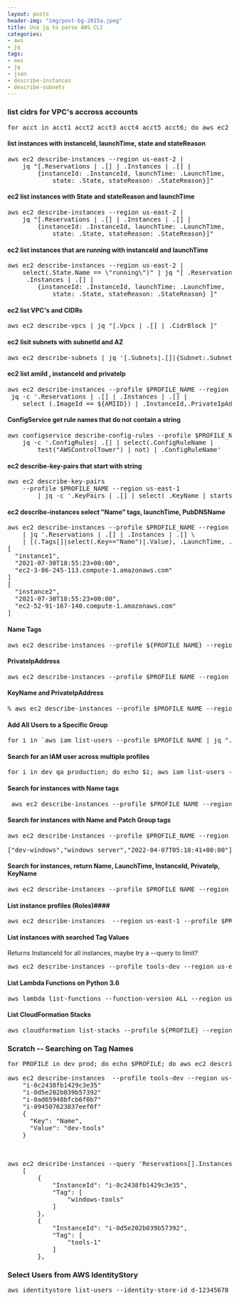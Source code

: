 ```yaml
---
layout: posts
header-img: "img/post-bg-2015a.jpeg"
title: Use jq to parse AWS CLI
categories:
- aws
- jq
tags:
- aws
- jq
- json
- describe-instances
- describe-subnets
---
```

### list cidrs for VPC's accross accounts
<pre>
for acct in acct1 acct2 acct3 acct4 acct5 acct6; do aws ec2 describe-vpcs --profile ${acct} --region us-east-1 | jq '.Vpcs[] | if .Tags then [.OwnerId, (.Tags[]|select(.Key | startswith("Name")).Value), .CidrBlock] else [.OwnerId, "Default", .CidrBlock]  end'; done
</pre>


#### list instances with instanceId, launchTime, state and stateReason
<pre>aws ec2 describe-instances --region us-east-2 |
    jq "[.Reservations | .[] | .Instances | .[] |
        {instanceId: .InstanceId, launchTime: .LaunchTime,
            state: .State, stateReason: .StateReason}]"</pre>

#### ec2 list instances with State and stateReason and launchTime
<pre>aws ec2 describe-instances --region us-east-2 | 
    jq "[.Reservations | .[] | .Instances | .[] |
        {instanceId: .InstanceId, launchTime: .LaunchTime, 
            state: .State, stateReason: .StateReason}]"</pre>

#### ec2 list instances that are running with instanceId and launchTime
<pre>aws ec2 describe-instances --region us-east-2 | 
    select(.State.Name == \"running\")" | jq "[ .Reservations | .[] |
     .Instances | .[] |
        {instanceId: .InstanceId, launchTime: .LaunchTime, 
            state: .State, stateReason: .StateReason} ]"</pre>

#### ec2 list VPC's and CIDRs
<pre>aws ec2 describe-vpcs | jq "[.Vpcs | .[] | .CidrBlock ]"</pre>

#### ec2 lisit subnets with subnetId and AZ 
<pre>aws ec2 describe-subnets | jq '[.Subnets|.[]|{Subnet:.SubnetId,AZ:.AvailabilityZone}]'</pre>

#### ec2 list amiId , instanceId and privateIp
<pre>aws ec2 describe-instances --profile $PROFILE_NAME --region us-east-1 |
 jq -c '.Reservations | .[] | .Instances | .[] | 
    select (.ImageId == ${AMIID}) | .InstanceId,.PrivateIpAddress'</pre>

#### ConfigService get rule names that do not contain a string
<pre>aws configservice describe-config-rules --profile $PROFILE_NAME --region us-east-1 | 
    jq -c '.ConfigRules| .[] | select(.ConfigRuleName | 
        test("AWSControlTower") | not) | .ConfigRuleName'</pre>

#### ec2 describe-key-pairs that start with string
<pre>aws ec2 describe-key-pairs 
    --profile $PROFILE_NAME --region us-east-1 
        | jq -c '.KeyPairs | .[] | select( .KeyName | startswith("test-string"))'</pre>

#### ec2 describe-instances select "Name" tags, launchTime, PubDNSName
<pre>aws ec2 describe-instances --profile $PROFILE_NAME --region us-east-1 \
    | jq '.Reservations | .[] | .Instances | .[] \
    | [(.Tags[]|select(.Key=="Name")|.Value), .LaunchTime, .PublicDnsName ]' 
[
  "instance1",
  "2021-07-30T18:55:23+00:00",
  "ec2-3-86-245-113.compute-1.amazonaws.com"
]
[
  "instance2",
  "2021-07-30T18:55:23+00:00",
  "ec2-52-91-167-140.compute-1.amazonaws.com"
]
</pre>

#### Name Tags
<pre>
aws ec2 describe-instances --profile ${PROFILE_NAME} --region us-east-1 | jq '.Reservations | .[] | .Instances | .[] | [(.Tags[]|select(.Key=="Name")|.Value)]'
</pre>

#### PrivateIpAddress
<pre>
aws ec2 describe-instances --profile $PROFILE_NAME --region us-east-1 | jq '.Reservations | .[] | .Instances | .[] | [(.Tags[]|select(.Key=="Name")|.Value), .LaunchTime, .PrivateIpAddress ]'
</pre>

#### KeyName and PrivateIpAddress
<pre>
% aws ec2 describe-instances --profile $PROFILE_NAME --region us-east-1 | jq '.Reservations | .[] | .Instances | .[] | [(.Tags[]|select(.Key=="Name")|.Value), .KeyName, .PrivateIpAddress ]'
</pre>

#### Add All Users to a Specific Group
<pre>
for i in `aws iam list-users --profile $PROFILE_NAME | jq ".[] | .[] | .UserName" | sed 's/"//g'`; do aws iam add-user-to-group --user-name ${i} --group-name ReadOnly --profile $PROFILE_NAME; done 
</pre>

#### Search for an IAM user across multiple profiles
<pre>for i in dev qa production; do echo $i; aws iam list-users --profile $i  | jq '.[] | .[] | select(.UserName | startswith("jdoe"))'; done</pre>

#### Search for instances with Name tags
<pre> aws ec2 describe-instances --profile $PROFILE_NAME --region us-east-1  | jq -c '.Reservations | .[] | .Instances  |.[] | [(.Tags[]|select(.Key=="Name")|.Value), .LaunchTime, .PublicDnsName ]'</pre>

#### Search for instances with Name and Patch Group tags
<pre>
aws ec2 describe-instances --profile $PROFILE_NAME --region us-east-1  | jq -c '.Reservations | .[] | .Instances  |.[] | [(.Tags[]|select(.Key=="Patch Group")|.Value), (.Tags[]|select(.Key=="Name")|.Value), .LaunchTime ]'                

["dev-windows","windows_server","2022-04-07T05:10:41+00:00"]
</pre>

#### Search for instances, return Name, LaunchTime, InstanceId, PrivateIp, KeyName
<pre>
aws ec2 describe-instances --profile $PROFILE_NAME --region us-east-1 | jq '.Reservations | .[] | .Instances | .[]  | [(.Tags[]|select(.Key=="Name")|.Value), .LaunchTime, .InstanceId, .PrivateIpAddress, .KeyName ]'
</pre>

#### List instance profiles (Roles)####
<pre>
aws ec2 describe-instances  --region us-east-1 --profile $PROFILE_NAME  | jq '.Reservations | .[] | .Instances | .[] | (.Tags[]|select(.Key=="Name")|.Value), .IamInstanceProfile'
</pre>

#### List instances with searched Tag Values
Returns InstanceId for all instances, maybe try a --query to limit?
<pre>
aws ec2 describe-instances --profile tools-dev --region us-east-1 | jq '.Reservations | .[] | .Instances | .[] | (.Tags[]|select(.Value | startswith("tools"))), .InstanceId'
</pre>

#### List Lambda Functions on Python 3.6
<pre>
aws lambda list-functions --function-version ALL --region us-east-1 --output text --query "Functions[?Runtime=='python3.6'].FunctionArn" --profile tools-root
</pre>

#### List CloudFormation Stacks
<pre>
aws cloudformation list-stacks --profile ${PROFILE} --region us-west-2  | jq -c '.StackSummaries | .[] | (select(.StackStatus | contains("COMPLETE")))' | grep ${STRING_TO_GREP_FOR}
</pre>

### Scratch -- Searching on Tag Names
<pre>
for PROFILE in dev prod; do echo $PROFILE; do aws ec2 describe-instances --profile $PROFILE --region us-east-1  | jq -c '.Reservations | .[] | .Instances  |.[] | [(.Tags[]|select(.Value | contains("tools"))), .State ]'; done 

aws ec2 describe-instances  --profile tools-dev --region us-east-1 | jq '.Reservations[].Instances[] | (.Tags[]|select(.Value | contains("bastion"))), .InstanceId'
	"i-0c2438fb1429c3e35"
	"i-0d5e202b039b57392"
	"i-0ad65948bfcb6f0b7"
	"i-094507623837eef6f"
	{
	  "Key": "Name",
	  "Value": "dev-tools"
	}



aws ec2 describe-instances --query 'Reservations[].Instances[].{InstanceId:InstanceId, Tag:Tags[?Key==`Name`].Value}'  --profile ${PROFILE} --region us-east-1
	[
	    {
	        "InstanceId": "i-0c2438fb1429c3e35",
	        "Tag": [
	            "windows-tools"
	        ]
	    },
	    {
	        "InstanceId": "i-0d5e202b039b57392",
	        "Tag": [
	            "tools-1"
	        ]
	    },
</pre>

### Select Users from AWS IdentityStory
<pre>
aws identitystore list-users --identity-store-id d-12345678 --profile ${PROFILE} | jq '.Users[] | select(.UserName | contains("davidhullster"))'
</pre>